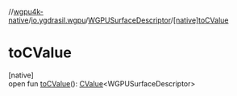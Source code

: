 //[wgpu4k-native](../../../index.md)/[io.ygdrasil.wgpu](../index.md)/[WGPUSurfaceDescriptor](index.md)/[[native]toCValue]([native]to-c-value.md)

# toCValue

[native]\
open fun [toCValue]([native]to-c-value.md)(): [CValue](https://kotlinlang.org/api/core/kotlin-stdlib/kotlinx.cinterop/-c-value/index.html)&lt;WGPUSurfaceDescriptor&gt;